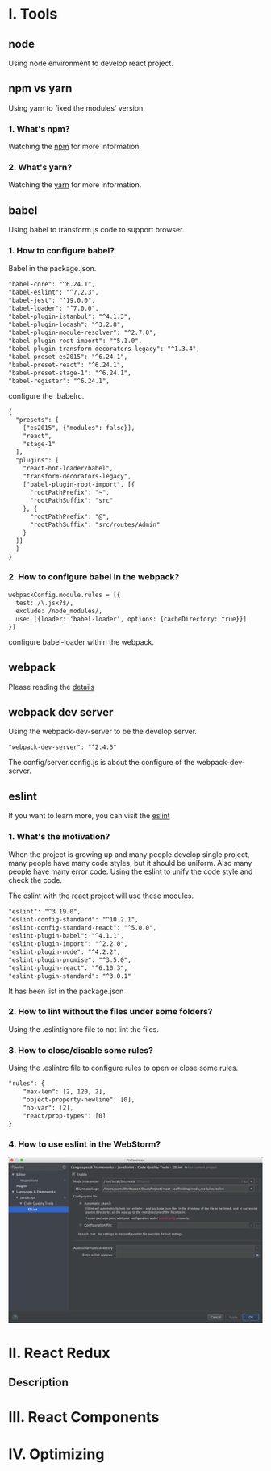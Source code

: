 # Ⅰ. Tools

## node

Using node environment to develop react project.

## npm vs yarn

Using yarn to fixed the modules' version.

### 1. What's npm?

Watching the [npm](https://docs.npmjs.com/) for more information.

### 2. What's yarn?

Watching the [yarn](https://yarnpkg.com/) for more information.

## babel

Using babel to transform js code to support browser.

### 1. How to configure babel?

Babel in the package.json.
```
"babel-core": "^6.24.1",
"babel-eslint": "^7.2.3",
"babel-jest": "^19.0.0",
"babel-loader": "^7.0.0",
"babel-plugin-istanbul": "^4.1.3",
"babel-plugin-lodash": "^3.2.8",
"babel-plugin-module-resolver": "^2.7.0",
"babel-plugin-root-import": "^5.1.0",
"babel-plugin-transform-decorators-legacy": "^1.3.4",
"babel-preset-es2015": "^6.24.1",
"babel-preset-react": "^6.24.1",
"babel-preset-stage-1": "^6.24.1",
"babel-register": "^6.24.1",
```

configure the .babelrc.
```
{
  "presets": [
    ["es2015", {"modules": false}],
    "react",
    "stage-1"
  ],
  "plugins": [
    "react-hot-loader/babel",
    "transform-decorators-legacy",
    ["babel-plugin-root-import", [{
      "rootPathPrefix": "~",
      "rootPathSuffix": "src"
    }, {
      "rootPathPrefix": "@",
      "rootPathSuffix": "src/routes/Admin"
    }
  ]]
  ]
}

```

### 2. How to configure babel in the webpack?

```
webpackConfig.module.rules = [{
  test: /\.jsx?$/,
  exclude: /node_modules/,
  use: [{loader: 'babel-loader', options: {cacheDirectory: true}}]
}]
```

configure babel-loader within the webpack.


## webpack

Please reading the [details](https://github.com/sym900728/react-scaffolding/blob/master/documents/WEBPACK.md)

## webpack dev server

Using the webpack-dev-server to be the develop server.
```
"webpack-dev-server": "^2.4.5"
```

The config/server.config.js is about the configure of the webpack-dev-server.


## eslint

If you want to learn more, you can visit the [eslint](http://eslint.org/)

### 1. What's the motivation?

When the project is growing up and many people develop single project, many people have many code styles, but it should be uniform. 
Also many people have many error code.
Using the eslint to unify the code style and check the code.

The eslint with the react project will use these modules.

```
"eslint": "^3.19.0",
"eslint-config-standard": "^10.2.1",
"eslint-config-standard-react": "^5.0.0",
"eslint-plugin-babel": "^4.1.1",
"eslint-plugin-import": "^2.2.0",
"eslint-plugin-node": "^4.2.2",
"eslint-plugin-promise": "^3.5.0",
"eslint-plugin-react": "^6.10.3",
"eslint-plugin-standard": "^3.0.1"
```

It has been list in the package.json

### 2. How to lint without the files under some folders?
Using the .eslintignore file to not lint the files.

### 3. How to close/disable some rules?
Using the .eslintrc file to configure rules to open or close some rules.

```
"rules": {
    "max-len": [2, 120, 2],
    "object-property-newline": [0],
    "no-var": [2],
    "react/prop-types": [0]
}
```

### 4. How to use eslint in the WebStorm?
![webstorm-eslint-config.png](https://github.com/sym900728/react-scaffolding/blob/master/documents/images/webstorm-eslint-config.png)


# Ⅱ. React Redux

## Description



# Ⅲ. React Components

# Ⅳ. Optimizing

